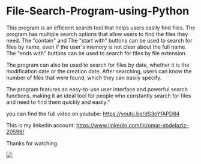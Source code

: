 # File-Search-Program-using-Python

This program is an efficient search tool that helps users easily find files. The program has multiple search options that allow users to find the files they need.
 The "contain" and The "start with" buttons can be used to search for files by name, even if the user's memory is not clear about the full name. 
 The "ends with" buttons can be used to search for files by file extension.

The program can also be used to search for files by date, whether it is the modification date or the creation date. After searching, users can know the number of files that were found, which they can easily specify.

The program features an easy-to-use user interface and powerful search functions, making it an ideal tool for people who constantly search for files and need to find them quickly and easily."

you can find the full video on youtube:
https://youtu.be/dS3oYfAPD84

This is my linkedin account: 
https://www.linkedin.com/in/omar-abdelaziz-20598/

Thanks for watching.

<img src="https://drive.google.com/file/d/1qsfZhwAq5G5jT21kGfPwQAdXslJGKGYq/view?usp=sharing">
